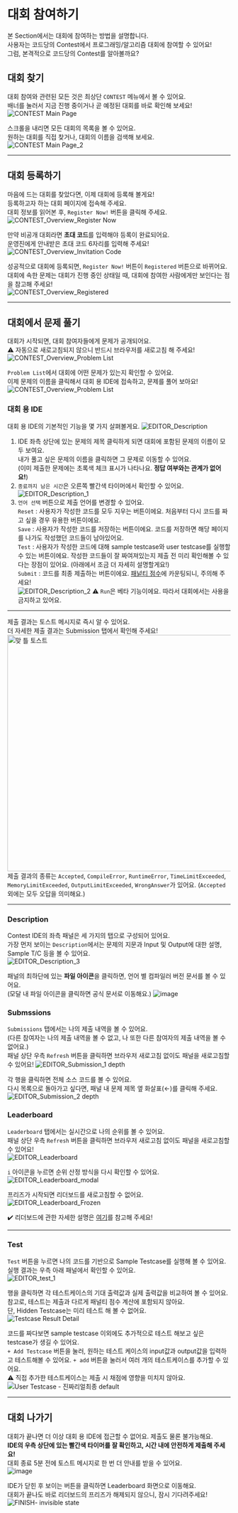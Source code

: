 # 대회 참여하기
본 Section에서는 대회에 참여하는 방법을 설명합니다.   
사용자는 코드당의 Contest에서 프로그래밍/알고리즘 대회에 참여할 수 있어요!    
그럼, 본격적으로 코드당의 Contest를 알아볼까요?   

## 대회 찾기
대회 참여와 관련된 모든 것은 최상단 `CONTEST` 메뉴에서 볼 수 있어요.    
배너를 눌러서 지금 진행 중이거나 곧 예정된 대회를 바로 확인해 보세요!    
![CONTEST Main Page](https://github.com/user-attachments/assets/e0ac88a4-3634-4e87-aebf-c93774972a6a)

스크롤을 내리면 모든 대회의 목록을 볼 수 있어요.   
원하는 대회를 직접 찾거나, 대회의 이름을 검색해 보세요.   
![CONTEST Main Page_2](https://github.com/user-attachments/assets/69536d46-2765-4699-a67d-47ebbd2c5382)

---

## 대회 등록하기
마음에 드는 대회를 찾았다면, 이제 대회에 등록해 볼게요!     
등록하고자 하는 대회 페이지에 접속해 주세요.   
대회 정보를 읽어본 후, `Register Now!` 버튼을 클릭해 주세요.    
![CONTEST_Overview_Register Now](https://github.com/user-attachments/assets/de2e57bf-6532-4371-9a05-94fbd497f29c)


만약 비공개 대회라면 **초대 코드**를 입력해야 등록이 완료되어요.     
운영진에게 안내받은 초대 코드 6자리를 입력해 주세요!   
![CONTEST_Overview_Invitation Code](https://github.com/user-attachments/assets/55be5b0c-eae7-4693-9bbc-fd3e35240353)


성공적으로 대회에 등록되면, `Register Now!` 버튼이 `Registered` 버튼으로 바뀌어요.    
대회에 속한 문제는 대회가 진행 중인 상태일 때, 대회에 참여한 사람에게만 보인다는 점을 참고해 주세요!     
![CONTEST_Overview_Registered](https://github.com/user-attachments/assets/57795015-12af-45f0-b140-9df8709c3381)

---

## 대회에서 문제 풀기
대회가 시작되면, 대회 참여자들에게 문제가 공개되어요.   
⚠️ 자동으로 새로고침되지 않으니 반드시 브라우저를 새로고침 해 주세요!    
![CONTEST_Overview_Problem List](https://github.com/user-attachments/assets/244bba83-3ed6-4e76-b0f5-4c49ef672a0c)

`Problem List`에서 대회에 어떤 문제가 있는지 확인할 수 있어요.       
이제 문제의 이름을 클릭해서 대회 용 IDE에 접속하고, 문제를 풀어 보아요!   
![CONTEST_Overview_Problem List](https://github.com/user-attachments/assets/a57e8024-eded-47ef-bfa2-d76da595722c)

### 대회 용 IDE

대회 용 IDE의 기본적인 기능을 몇 가지 살펴볼게요.
![EDITOR_Description](https://github.com/user-attachments/assets/ea22989c-a11d-4edf-a788-545226255be3)

1. IDE 좌측 상단에 있는 문제의 제목 클릭하게 되면 대회에 포함된 문제의 이름이 모두 보여요.   
   내가 풀고 싶은 문제의 이름을 클릭하면 그 문제로 이동할 수 있어요.   
   (이미 제출한 문제에는 초록색 체크 표시가 나타나요. **정답 여부와는 관계가 없어요!**)   
3. `종료까지 남은 시간`은 오른쪽 빨간색 타이머에서 확인할 수 있어요.       
   ![EDITOR_Description_1](https://github.com/user-attachments/assets/c01048d3-8c58-42f4-bdd6-4151ac5ccf96)
4. `언어 선택` 버튼으로 제출 언어를 변경할 수 있어요.    
   `Reset` : 사용자가 작성한 코드를 모두 지우는 버튼이에요. 처음부터 다시 코드를 짜고 싶을 경우 유용한 버튼이에요.    
   `Save` : 사용자가 작성한 코드를 저장하는 버튼이에요. 코드를 저장하면 해당 페이지를 나가도 작성했던 코드들이 남아있어요.  
   `Test` : 사용자가 작성한 코드에 대해 sample testcase와 user testcase를 실행할 수 있는 버튼이에요. 작성한 코드들이 잘 짜여져있는지 제출 전 미리 확인해볼 수 있다는 장점이 있어요.
   (아래에서 조금 더 자세히 설명할게요!)      
   `Submit` : 코드를 최종 제출하는 버튼이에요. [패넡티 점수](https://docs.codedang.com/user/contest-leaderboard-250404.html#%E1%84%8C%E1%85%A5%E1%86%B7%E1%84%89%E1%85%AE%E1%84%8B%E1%85%AA-%E1%84%89%E1%85%AE%E1%86%AB%E1%84%8B%E1%85%B1)에 카운팅되니, 주의해 주세요!    
   ![EDITOR_Description_2](https://github.com/user-attachments/assets/c607e887-e09d-46e1-8ff8-426512de3ac3)
⚠️ `Run`은 베타 기능이에요. 따라서 대회에서는 사용을 금지하고 있어요.
---
제출 결과는 토스트 메시지로 즉시 알 수 있어요.   
더 자세한 제출 결과는 Submission 탭에서 확인해 주세요!     
<img width="532" alt="맞 틀 토스트" src="https://github.com/user-attachments/assets/6f036e36-aaae-4c31-87aa-ab4c8ddb83b7" />    
제출 결과의 종류는 `Accepted`, `CompileError`, `RuntimeError`, `TimeLimitExceeded`, `MemoryLimitExceeded`, `OutputLimitExceeded`, `WrongAnswer`가 있어요. (`Accepted` 외에는 모두 오답을 의미해요.)

---

### Description
Contest IDE의 좌측 패널은 세 가지의 탭으로 구성되어 있어요.    
가장 먼저 보이는 `Description`에서는 문제의 지문과 Input 및 Output에 대한 설명, Sample T/C 등을 볼 수 있어요.   
![EDITOR_Description_3](https://github.com/user-attachments/assets/8525a1ee-95f0-489e-942c-04772ea1ced6)   

패널의 최하단에 있는 **파일 아이콘**을 클릭하면, 언어 별 컴파일러 버전 문서를 볼 수 있어요.   
(모달 내 파일 아이콘을 클릭하면 공식 문서로 이동해요.)
![image](https://github.com/user-attachments/assets/e3d661a8-fb7e-4832-b556-b6462469baee)

### Submssions
`Submissions` 탭에서는 나의 제출 내역을 볼 수 있어요.   
(다른 참여자는 나의 제출 내역을 볼 수 없고, 나 또한 다른 참여자의 제출 내역을 볼 수 없어요.)    
패널 상단 우측 `Refresh` 버튼을 클릭하면 브라우저 새로고침 없이도 패널을 새로고침할 수 있어요!
![EDITOR_Submission_1 depth](https://github.com/user-attachments/assets/2e1464ab-c773-41df-965a-695755de24c5)

각 행을 클릭하면 전체 소스 코드를 볼 수 있어요.   
다시 목록으로 돌아가고 싶다면, 패널 내 문제 제목 옆 화살표(←)를 클릭해 주세요.   
![EDITOR_Submission_2 depth](https://github.com/user-attachments/assets/c9590040-a363-44c9-98b6-77783d1f5dac)

### Leaderboard
`Leaderboard` 탭에서는 실시간으로 나의 순위를 볼 수 있어요.   
패널 상단 우측 `Refresh` 버튼을 클릭하면 브라우저 새로고침 없이도 패널을 새로고침할 수 있어요!   
![EDITOR_Leaderboard](https://github.com/user-attachments/assets/c40bd901-afe0-4a01-8099-9a391a208d50)

`i` 아이콘을 누르면 순위 산정 방식을 다시 확인할 수 있어요.   
![EDITOR_Leaderboard_modal](https://github.com/user-attachments/assets/f30c82bd-9987-471b-93c7-996230a14c76)

프리즈가 시작되면 리더보드를 새로고침할 수 없어요.    
![EDITOR_Leaderboard_Frozen](https://github.com/user-attachments/assets/1dd791d6-1dae-482c-8530-9451197fdf0e)

✔️ 리더보드에 관한 자세한 설명은 [여기](https://docs.codedang.com/user/contest-leaderboard-250404.html)를 참고해 주세요!

---

### Test

`Test` 버튼을 누르면 나의 코드를 기반으로 Sample Testcase를 실행해 볼 수 있어요.   
실행 결과는 우측 아래 패널에서 확인할 수 있어요.    
![EDITOR_test_1](https://github.com/user-attachments/assets/734ca7da-0f0a-41f4-b9f5-548326fe3a0d)   

행을 클릭하면 각 테스트케이스의 기대 출력값과 실제 출력값을 비교하여 볼 수 있어요.   
참고로, 테스트는 제출과 다르게 패널티 점수 계산에 포함되지 않아요.   
단, Hidden Testcase는 미리 테스트 해 볼 수 없어요.   
![Testcase Result Detail](https://github.com/user-attachments/assets/e8530219-9956-4c02-8a18-37e2acbd18c7)

코드를 짜다보면 sample testcase 이외에도 추가적으로 테스트 해보고 싶은 testcase가 생길 수 있어요.    
`+ Add Testcase` 버튼을 눌러, 원하는 테스트 케이스의 input값과 output값을 입력하고 테스트해볼 수 있어요.
`+ add` 버튼을 눌러서 여러 개의 테스트케이스를 추가할 수 있어요.   
⚠️ 직접 추가한 테스트케이스는 제출 시 채점에 영향을 미치지 않아요.    
![User Testcase - 진짜리얼최종 default](https://github.com/user-attachments/assets/e351f4a5-df10-4f18-b4e1-54ac5b0a1fc2)

---

## 대회 나가기

대회가 끝나면 더 이상 대회 용 IDE에 접근할 수 없어요. 제출도 물론 불가능해요.   
**IDE의 우측 상단에 있는 빨간색 타이머를 잘 확인하고, 시간 내에 안전하게 제출해 주세요!**   
대회 종료 5분 전에 토스트 메시지로 한 번 더 안내를 받을 수 있어요.    
![image](https://github.com/user-attachments/assets/d8f60898-909c-4b58-8e3d-1d0330d4396a)    

IDE가 닫힌 후 보이는 버튼을 클릭하면 Leaderboard 화면으로 이동해요.   
대회가 끝나도 바로 리더보드의 프리즈가 해제되지 않으니, 잠시 기다려주세요!   
![FINISH- invisible state](https://github.com/user-attachments/assets/e5be75e8-29d6-42a7-916f-a3329aa46211)
